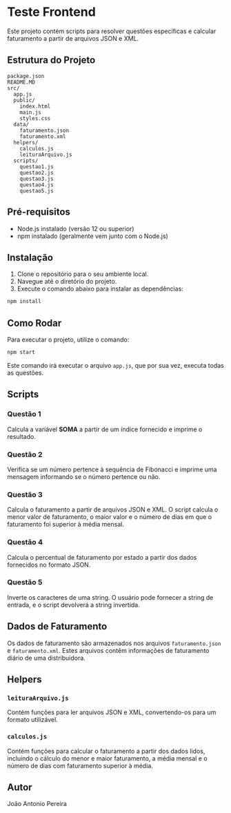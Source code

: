 
# Teste Frontend

Este projeto contém scripts para resolver questões específicas e calcular faturamento a partir de arquivos JSON e XML.

## Estrutura do Projeto

```
package.json 
README.MD
src/  
  app.js
  public/
    index.html
    main.js
    styles.css
  data/  
    faturamento.json  
    faturamento.xml  
  helpers/  
    calculos.js  
    leituraArquivo.js  
  scripts/  
    questao1.js  
    questao2.js  
    questao3.js  
    questao4.js  
    questao5.js
```

## Pré-requisitos

- Node.js instalado (versão 12 ou superior)
- npm instalado (geralmente vem junto com o Node.js)

## Instalação

1. Clone o repositório para o seu ambiente local.
2. Navegue até o diretório do projeto.
3. Execute o comando abaixo para instalar as dependências:

```sh
npm install
```

## Como Rodar

Para executar o projeto, utilize o comando:

```sh
npm start
```

Este comando irá executar o arquivo `app.js`, que por sua vez, executa todas as questões.

## Scripts

### Questão 1
Calcula a variável **SOMA** a partir de um índice fornecido e imprime o resultado.

### Questão 2
Verifica se um número pertence à sequência de Fibonacci e imprime uma mensagem informando se o número pertence ou não.

### Questão 3
Calcula o faturamento a partir de arquivos JSON e XML. O script calcula o menor valor de faturamento, o maior valor e o número de dias em que o faturamento foi superior à média mensal.

### Questão 4
Calcula o percentual de faturamento por estado a partir dos dados fornecidos no formato JSON.

### Questão 5
Inverte os caracteres de uma string. O usuário pode fornecer a string de entrada, e o script devolverá a string invertida.

## Dados de Faturamento

Os dados de faturamento são armazenados nos arquivos `faturamento.json` e `faturamento.xml`. Estes arquivos contêm informações de faturamento diário de uma distribuidora.

## Helpers

### `leituraArquivo.js`

Contém funções para ler arquivos JSON e XML, convertendo-os para um formato utilizável.

### `calculos.js`

Contém funções para calcular o faturamento a partir dos dados lidos, incluindo o cálculo do menor e maior faturamento, a média mensal e o número de dias com faturamento superior à média.

## Autor

João Antonio Pereira
